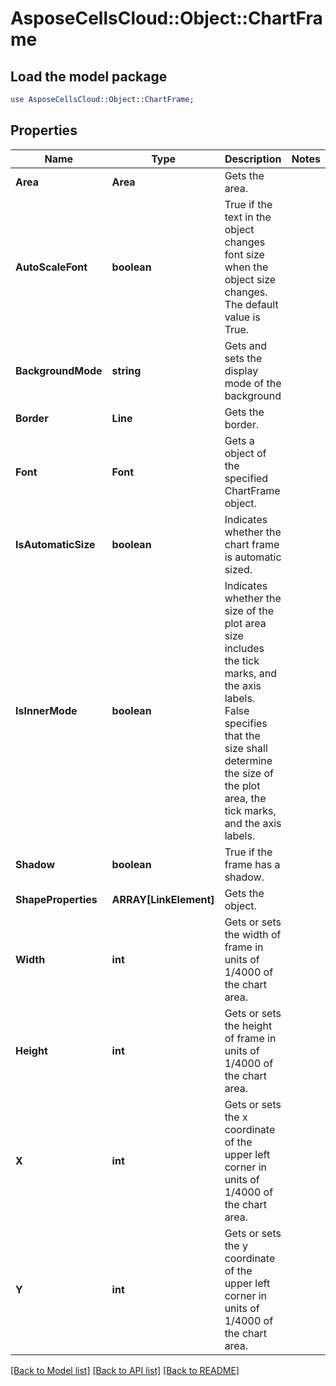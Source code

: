 # AsposeCellsCloud::Object::ChartFrame 

## Load the model package
```perl
use AsposeCellsCloud::Object::ChartFrame;
```

## Properties
Name | Type | Description | Notes
------------ | ------------- | ------------- | -------------
**Area** | **Area** | Gets the area.  |
**AutoScaleFont** | **boolean** | True if the text in the object changes font size when the object size changes. The default value is True.  |
**BackgroundMode** | **string** | Gets and sets the display mode of the background  |
**Border** | **Line** | Gets the border.  |
**Font** | **Font** | Gets a  object of the specified ChartFrame object.  |
**IsAutomaticSize** | **boolean** | Indicates whether the chart frame is automatic sized.  |
**IsInnerMode** | **boolean** | Indicates whether the size of the plot area size includes the tick marks, and the axis labels.            False specifies that the size shall determine the size of the plot area, the tick marks, and the axis labels.  |
**Shadow** | **boolean** | True if the frame has a shadow.  |
**ShapeProperties** | **ARRAY[LinkElement]** | Gets the  object.  |
**Width** | **int** | Gets or sets the width of frame in units of 1/4000 of the chart area.  |
**Height** | **int** | Gets or sets the height of frame in units of 1/4000 of the chart area.  |
**X** | **int** | Gets or sets the x coordinate of the upper left corner in units of 1/4000 of the chart area.  |
**Y** | **int** | Gets or sets the y coordinate of the upper left corner in units of 1/4000 of the chart area.  |  

[[Back to Model list]](../README.md#documentation-for-models) [[Back to API list]](../README.md#documentation-for-api-endpoints) [[Back to README]](../README.md)

